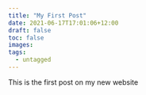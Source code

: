 ```yaml
---
title: "My First Post"
date: 2021-06-17T17:01:06+12:00
draft: false
toc: false
images:
tags:
  - untagged
---
```


This is the first post on my new website
